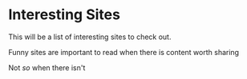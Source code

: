 Interesting Sites
=====

This will be a list of interesting sites to check out. 

Funny sites are important to read when there is content worth sharing

Not *so* when there isn't 



